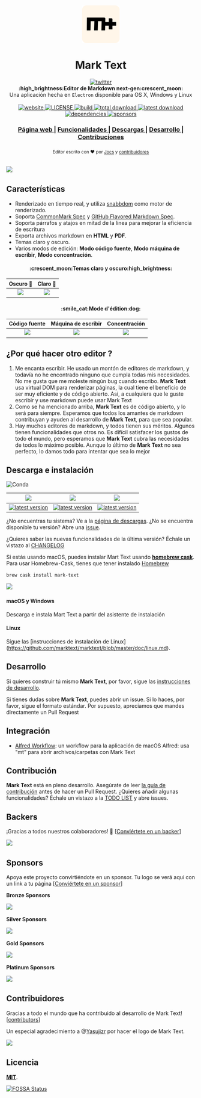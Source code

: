 <p align="center"><img src="https://github.com/marktext/marktext/blob/master/static/logo-small.png" alt="mark text" width="100" height="100"></p>

<h1 align="center">Mark Text</h1>

<div align="center">
  <a href="https://twitter.com/intent/tweet?via=marktextme&url=https://github.com/marktext/marktext/&text=What%20do%20you%20want%20to%20say%20to%20me?&hashtags=happyMarkText">
    <img src="https://img.shields.io/twitter/url/https/github.com/marktext/marktext.svg?style=for-the-badge" alt="twitter">
  </a>
</div>
<div align="center">
  <strong>:high_brightness:Editor de Markdown next-gen:crescent_moon:</strong>
</div>
<div align="center">
  Una aplicación hecha en <code>Electron</code> disponible para OS X, Windows y Linux
</div>

<br />

<div align="center">
  <!-- Version -->
  <a href="https://marktext.github.io/website">
    <img src="https://badge.fury.io/gh/jocs%2Fmarktext.svg" alt="website">
  </a>
  <!-- License -->
  <a href="https://marktext.github.io/website">
    <img src="https://img.shields.io/github/license/marktext/marktext.svg" alt="LICENSE">
  </a>
  <!-- Build Status -->
  <a href="https://marktext.github.io/website">
    <img src="https://travis-ci.org/marktext/marktext.svg?branch=master" alt="build">
  </a>
  <!-- Downloads total -->
  <a href="https://marktext.github.io/website">
    <img src="https://img.shields.io/github/downloads/marktext/marktext/total.svg" alt="total download">
  </a>
  <!-- Downloads latest release -->
  <a href="https://marktext.github.io/website">
    <img src="https://img.shields.io/github/downloads/marktext/marktext/v0.13.53/total.svg" alt="latest download">
  </a>
  <!-- deps -->
  <a href="https://marktext.github.io/website">
    <img src="https://img.shields.io/hackage-deps/v/lens.svg" alt="dependencies">
  </a>
  <!-- sponsors -->
  <a href="https://opencollective.com/marktext">
    <img src="https://opencollective.com/marktext/tiers/silver-sponsors/badge.svg?label=SilverSponsors&color=brightgreen" alt="sponsors">
  </a>
</div>

<div align="center">
  <h3>
    <a href="https://marktext.github.io/website">
      Página web
    </a>
    <span> | </span>
    <a href="https://github.com/marktext/marktext#features">
      Funcionalidades
    </a>
    <span> | </span>
    <a href="https://github.com/marktext/marktext#download-and-install">
      Descargas
    </a>
    <span> | </span>
    <a href="https://github.com/marktext/marktext#development">
      Desarrollo
    </a>
    <span> | </span>
    <a href="https://github.com/marktext/marktext#contribution">
      Contribuciones
    </a>
  </h3>
</div>

<div align="center">
  <sub>Editor escrito con ❤︎ por
    <a href="https://github.com/Jocs">Jocs</a> y
    <a href="https://github.com/marktext/marktext/graphs/contributors">
      contribuidores
    </a>
  </sub>
</div>

<br />

![](https://github.com/marktext/marktext/blob/master/doc/marktext.gif)

## Características

- Renderizado en tiempo real, y utiliza [snabbdom](https://github.com/snabbdom/snabbdom) como motor de renderizado.
- Soporta [CommonMark Spec](https://spec.commonmark.org/0.28/) y [GitHub Flavored Markdown Spec](https://github.github.com/gfm/).
- Soporta párrafos y atajos en mitad de la línea para mejorar la eficiencia de escritura
- Exporta archivos markdown en **HTML** y **PDF**.
- Temas claro y oscuro.
- Varios modos de edición: **Modo código fuente**, **Modo máquina de escribir**, **Modo concentración**.

<h4 align="center">:crescent_moon:Temas claro y oscuro:high_brightness:</h4>

| Oscuro :crescent_moon:                                               | Claro :high_brightness:                                             |
|:------------------------------------------------------------------:|:-------------------------------------------------------------------:|
| ![](https://github.com/marktext/marktext/blob/master/doc/dark.jpg) | ![](https://github.com/marktext/marktext/blob/master/doc/light.jpg) |

<h4 align="center">:smile_cat:Mode d'édition:dog:</h4>

| Código fuente                                                          | Máquina de escribir                                                               | Concentración                                                               |
|:--------------------------------------------------------------------:|:------------------------------------------------------------------------:|:-------------------------------------------------------------------:|
| ![](https://github.com/marktext/marktext/blob/master/doc/source.gif) | ![](https://github.com/marktext/marktext/blob/master/doc/typewriter.gif) | ![](https://github.com/marktext/marktext/blob/master/doc/focus.gif) |

## ¿Por qué hacer otro editor ?

1. Me encanta escribir. He usado un montón de editores de markdown, y todavía no he encontrado ninguno que cumpla todas mis necesidades. No me gusta que me moleste ningún bug cuando escribo. **Mark Text** usa virtual DOM para renderizar páginas, la cual tiene el beneficio de ser muy eficiente y de código abierto. Así, a cualquiera que le guste escribir y use markdown puede usar Mark Text
2. Como se ha mencionado arriba, **Mark Text** es de código abierto, y lo será para siempre. Esperamos que todos los amantes de markdown contribuyan y ayuden al desarrollo de **Mark Text**, para que sea popular. 
3. Hay muchos editores de markdown, y todos tienen sus méritos. Algunos tienen funcionalidades que otros no. Es difícil satisfacer los gustos de todo el mundo, pero esperamos que **Mark Text** cubra las necesidades de todos lo máximo posible. Aunque lo último de **Mark Text** no sea perfecto, lo damos todo para intentar que sea lo mejor

## Descarga e instalación

![Conda](https://img.shields.io/conda/pn/conda-forge/python.svg?style=for-the-badge)

| ![]( https://github.com/ryanoasis/nerd-fonts/wiki/screenshots/v1.0.x/mac-pass-sm.png)                                                                                                             | ![]( https://github.com/ryanoasis/nerd-fonts/wiki/screenshots/v1.0.x/windows-pass-sm.png)                                                                                                                     | ![]( https://github.com/ryanoasis/nerd-fonts/wiki/screenshots/v1.0.x/linux-pass-sm.png)                                                                                                                                   |
|:-------------------------------------------------------------------------------------------------------------------------------------------------------------------------------------------------:|:-------------------------------------------------------------------------------------------------------------------------------------------------------------------------------------------------------------:|:-------------------------------------------------------------------------------------------------------------------------------------------------------------------------------------------------------------------------:|
| [![latest version](https://img.shields.io/github/downloads/marktext/marktext/latest/marktext-0.13.53.dmg.svg)](https://github.com/marktext/marktext/releases/download/v0.13.53/marktext-0.13.53.dmg) | [![latest version](https://img.shields.io/github/downloads/marktext/marktext/latest/marktext-setup-0.13.53.exe.svg)](https://github.com/marktext/marktext/releases/download/v0.13.53/marktext-setup-0.13.53.exe) | [![latest version](https://img.shields.io/github/downloads/marktext/marktext/latest/marktext-0.13.53-x86_64.AppImage.svg)](https://github.com/marktext/marktext/releases/download/v0.13.53/marktext-0.13.53-x86_64.AppImage) |

¿No encuentras tu sistema? Ve a la [página de descargas](https://github.com/marktext/marktext/releases). ¿No se encuentra disponible tu versión? Abre una [issue](https://github.com/marktext/marktext/issues).

¿Quieres saber las nuevas funcionalidades de la última versión? Échale un vistazo al [CHANGELOG](https://github.com/marktext/marktext/blob/master/.github/CHANGELOG.md)

Si estás usando macOS, puedes instalar Mart Text usando [**homebrew cask**](https://github.com/caskroom/homebrew-cask). Para usar Homebrew-Cask, tienes que tener instalado [Homebrew](https://brew.sh/)
```bash
brew cask install mark-text
```

![](https://github.com/marktext/marktext/blob/master/doc/brew-cask.gif)

#### macOS y Windows

Descarga e instala Mart Text a partir del asistente de instalación

#### Linux

Sigue las [instrucciones de instalación de Linux]	(https://github.com/marktext/marktext/blob/master/doc/linux.md).

## Desarrollo

Si quieres construir tú mismo **Mark Text**, por favor, sigue las  [instrucciones de desarrollo](https://github.com/marktext/marktext/blob/master/.github/CONTRIBUTING.md#build-instructions).

Si tienes dudas sobre **Mark Text**, puedes abrir un issue. Si lo haces, por favor, sigue el formato estándar. Por supuesto, apreciamos que mandes directamente un Pull Request

## Integración
- [Alfred Workflow](http://www.packal.org/workflow/mark-text): un workflow  para la aplicación de macOS Alfred: usa "mt" para abrir archivos/carpetas con Mark Text
## Contribución

**Mark Text** está en pleno desarrollo. Asegúrate de leer [la guía de contribución](https://github.com/marktext/marktext/blob/master/.github/CONTRIBUTING.md) antes de hacer un Pull Request. ¿Quieres añadir algunas funcionalidades? Échale un vistazo a la [TODO LIST](https://github.com/marktext/marktext/blob/master/.github/TODOLIST.md) y abre issues.

## Backers

¡Gracias a todos nuestros colaboradores! 🙏 [[Conviértete en un backer](https://opencollective.com/marktext#backers)]

<a href="https://opencollective.com/marktext#backers" target="_blank"><img src="https://opencollective.com/marktext/tiers/backer.svg?avatarHeight=36" /></a>

## Sponsors

Apoya este proyecto convirtiéndote en un sponsor. Tu logo se verá aquí con un link a tu página [[Conviértete en un sponsor](https://opencollective.com/marktext#silver-sponsors)]

**Bronze Sponsors**

<a href="https://opencollective.com/marktext#platinum-sponsors">
  <img src="https://opencollective.com/marktext/tiers/bronze-sponsors.svg?avatarHeight=36&width=600">
</a>

**Silver Sponsors**

<a href="https://opencollective.com/marktext#platinum-sponsors">
  <img src="https://opencollective.com/marktext/tiers/silver-sponsors.svg?avatarHeight=36&width=600">
</a>

**Gold Sponsors**

<a href="https://opencollective.com/marktext#platinum-sponsors">
  <img src="https://opencollective.com/marktext/tiers/gold-sponsors.svg?avatarHeight=36&width=600">
</a>

**Platinum Sponsors**

<a href="https://readme.io" target="_blank"><img src="https://github.com/marktext/marktext/blob/master/doc/sponsor/readme.png" /></a>


## Contribuidores

Gracias a todo el mundo que ha contribuido al desarrollo de Mark Text! [[contributors](https://github.com/marktext/marktext/graphs/contributors)]

Un especial agradecimiento a @[Yasujizr](https://github.com/Yasujizr) por hacer el logo de Mark Text.

<a href="https://github.com/marktext/marktext/graphs/contributors"><img src="https://opencollective.com/marktext/contributors.svg?width=890" /></a>

## Licencia

[**MIT**](https://github.com/marktext/marktext/blob/master/LICENSE).

[![FOSSA Status](https://app.fossa.io/api/projects/git%2Bgithub.com%2Fmarktext%2Fmarktext.svg?type=large)](https://app.fossa.io/projects/git%2Bgithub.com%2Fmarktext%2Fmarktext?ref=badge_large)
